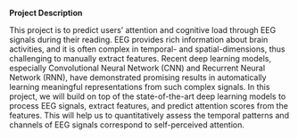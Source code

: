 
**Project Description** 


This project is to predict users’ attention and cognitive load through EEG signals during their reading. EEG provides rich information about brain activities, and it is often complex in temporal- and spatial-dimensions, thus challenging to manually extract features. Recent deep learning models, especially Convolutional Neural Network (CNN) and Recurrent Neural Network (RNN), have demonstrated promising results in automatically learning meaningful representations from such complex signals. In this project, we will build on top of the state-of-the-art deep learning models to process EEG signals, extract features, and predict attention scores from the features. This will help us to quantitatively assess the temporal patterns and channels of EEG signals correspond to self-perceived attention.

